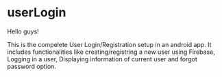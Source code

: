 # userLogin

Hello guys!

This is the compelete User Login/Registration setup in an android app. It includes functionalities like creating/registring a new user using Firebase, Logging in a 
user, Displaying information of current user and forgot password option.
